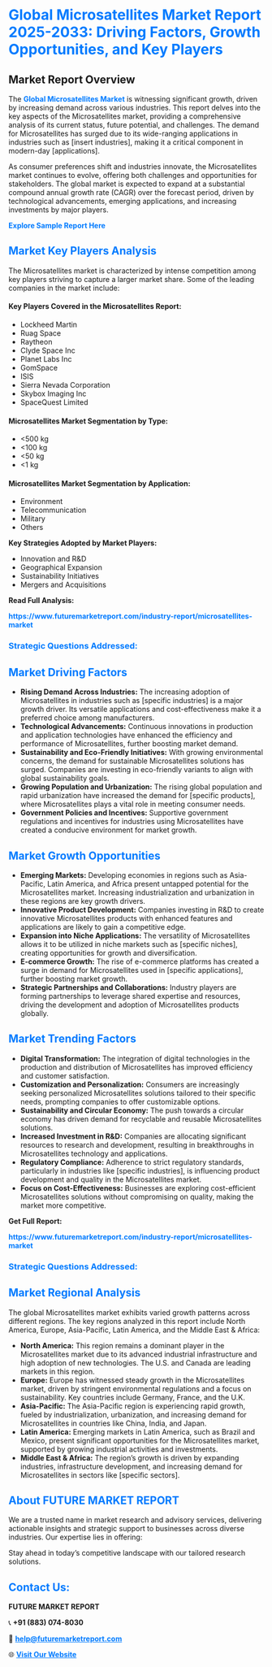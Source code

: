 <h1 style="color: #007BFF;">Global Microsatellites Market Report 2025-2033: Driving Factors, Growth Opportunities, and Key Players</h1>

<section id="overview">
<h2>Market Report Overview</h2>
<p>The <a href="https://www.futuremarketreport.com/industry-report/microsatellites-market" style="color: #007BFF; text-decoration: none;"><strong>Global Microsatellites Market</strong></a> is witnessing significant growth, driven by increasing demand across various industries. This report delves into the key aspects of the Microsatellites market, providing a comprehensive analysis of its current status, future potential, and challenges. The demand for Microsatellites has surged due to its wide-ranging applications in industries such as [insert industries], making it a critical component in modern-day [applications].</p>
<p>As consumer preferences shift and industries innovate, the Microsatellites market continues to evolve, offering both challenges and opportunities for stakeholders. The global market is expected to expand at a substantial compound annual growth rate (CAGR) over the forecast period, driven by technological advancements, emerging applications, and increasing investments by major players.</p>
</section>

<section id="overview">
<p><a href="https://www.futuremarketreport.com/request-sample/reportId=102124" style="color: #007BFF; text-decoration: none;"><strong>Explore Sample Report Here</strong></a></p>
</section>

<section id="key-players">
<h2 style="color: #007BFF;">Market Key Players Analysis</h2>
<p>The Microsatellites market is characterized by intense competition among key players striving to capture a larger market share. Some of the leading companies in the market include:</p>
<h4>Key Players Covered in the Microsatellites Report:</h4>
<ul><li>Lockheed Martin</li><li>Ruag Space</li><li>Raytheon</li><li>Clyde Space Inc</li><li>Planet Labs Inc</li><li>GomSpace</li><li>ISIS</li><li>Sierra Nevada Corporation</li><li>Skybox Imaging Inc</li><li>SpaceQuest Limited</li></ul>
<h4>Microsatellites Market Segmentation by Type:</h4>
<ul><li>&lt;500 kg</li><li>&lt;100 kg</li><li>&lt;50 kg</li><li>&lt;1 kg</li></ul>

<h4>Microsatellites Market Segmentation by Application:</h4>
<ul><li>Environment</li><li>Telecommunication</li><li>Military</li><li>Others</li></ul>
<p><strong>Key Strategies Adopted by Market Players:</strong></p>
<ul>
<li>Innovation and R&D</li>
<li>Geographical Expansion</li>
<li>Sustainability Initiatives</li>
<li>Mergers and Acquisitions</li>
</ul>
</section>

<section>
<p><strong>Read Full Analysis: </strong></p><a href="https://www.futuremarketreport.com/industry-report/microsatellites-market" style="color: #007BFF; text-decoration: none;"><strong>https://www.futuremarketreport.com/industry-report/microsatellites-market</strong></a>
<h3 style="color: #007BFF;">Strategic Questions Addressed:</h3>
</section>

<section id="driving-factors">
<h2 style="color: #007BFF;">Market Driving Factors</h2>
<ul>
<li><strong>Rising Demand Across Industries:</strong> The increasing adoption of Microsatellites in industries such as [specific industries] is a major growth driver. Its versatile applications and cost-effectiveness make it a preferred choice among manufacturers.</li>
<li><strong>Technological Advancements:</strong> Continuous innovations in production and application technologies have enhanced the efficiency and performance of Microsatellites, further boosting market demand.</li>
<li><strong>Sustainability and Eco-Friendly Initiatives:</strong> With growing environmental concerns, the demand for sustainable Microsatellites solutions has surged. Companies are investing in eco-friendly variants to align with global sustainability goals.</li>
<li><strong>Growing Population and Urbanization:</strong> The rising global population and rapid urbanization have increased the demand for [specific products], where Microsatellites plays a vital role in meeting consumer needs.</li>
<li><strong>Government Policies and Incentives:</strong> Supportive government regulations and incentives for industries using Microsatellites have created a conducive environment for market growth.</li>
</ul>
</section>

<section id="growth-opportunities">
<h2 style="color: #007BFF;">Market Growth Opportunities</h2>
<ul>
<li><strong>Emerging Markets:</strong> Developing economies in regions such as Asia-Pacific, Latin America, and Africa present untapped potential for the Microsatellites market. Increasing industrialization and urbanization in these regions are key growth drivers.</li>
<li><strong>Innovative Product Development:</strong> Companies investing in R&D to create innovative Microsatellites products with enhanced features and applications are likely to gain a competitive edge.</li>
<li><strong>Expansion into Niche Applications:</strong> The versatility of Microsatellites allows it to be utilized in niche markets such as [specific niches], creating opportunities for growth and diversification.</li>
<li><strong>E-commerce Growth:</strong> The rise of e-commerce platforms has created a surge in demand for Microsatellites used in [specific applications], further boosting market growth.</li>
<li><strong>Strategic Partnerships and Collaborations:</strong> Industry players are forming partnerships to leverage shared expertise and resources, driving the development and adoption of Microsatellites products globally.</li>
</ul>
</section>

<section id="trending-factors">
<h2 style="color: #007BFF;">Market Trending Factors</h2>
<ul>
<li><strong>Digital Transformation:</strong> The integration of digital technologies in the production and distribution of Microsatellites has improved efficiency and customer satisfaction.</li>
<li><strong>Customization and Personalization:</strong> Consumers are increasingly seeking personalized Microsatellites solutions tailored to their specific needs, prompting companies to offer customizable options.</li>
<li><strong>Sustainability and Circular Economy:</strong> The push towards a circular economy has driven demand for recyclable and reusable Microsatellites solutions.</li>
<li><strong>Increased Investment in R&D:</strong> Companies are allocating significant resources to research and development, resulting in breakthroughs in Microsatellites technology and applications.</li>
<li><strong>Regulatory Compliance:</strong> Adherence to strict regulatory standards, particularly in industries like [specific industries], is influencing product development and quality in the Microsatellites market.</li>
<li><strong>Focus on Cost-Effectiveness:</strong> Businesses are exploring cost-efficient Microsatellites solutions without compromising on quality, making the market more competitive.</li>
</ul>
</section>

<section>
<p><strong>Get Full Report: </strong></p><a href="https://www.futuremarketreport.com/industry-report/microsatellites-market" style="color: #007BFF; text-decoration: none;"><strong>https://www.futuremarketreport.com/industry-report/microsatellites-market</strong></a>
<h3 style="color: #007BFF;">Strategic Questions Addressed:</h3>
</section>


<section id="regional-analysis">
<h2 style="color: #007BFF;">Market Regional Analysis</h2>
<p>The global Microsatellites market exhibits varied growth patterns across different regions. The key regions analyzed in this report include North America, Europe, Asia-Pacific, Latin America, and the Middle East & Africa:</p>
<ul>
<li><strong>North America:</strong> This region remains a dominant player in the Microsatellites market due to its advanced industrial infrastructure and high adoption of new technologies. The U.S. and Canada are leading markets in this region.</li>
<li><strong>Europe:</strong> Europe has witnessed steady growth in the Microsatellites market, driven by stringent environmental regulations and a focus on sustainability. Key countries include Germany, France, and the U.K.</li>
<li><strong>Asia-Pacific:</strong> The Asia-Pacific region is experiencing rapid growth, fueled by industrialization, urbanization, and increasing demand for Microsatellites in countries like China, India, and Japan.</li>
<li><strong>Latin America:</strong> Emerging markets in Latin America, such as Brazil and Mexico, present significant opportunities for the Microsatellites market, supported by growing industrial activities and investments.</li>
<li><strong>Middle East & Africa:</strong> The region’s growth is driven by expanding industries, infrastructure development, and increasing demand for Microsatellites in sectors like [specific sectors].</li>
</ul>
</section>

<footer>
<h2 style="color: #007BFF;">About FUTURE MARKET REPORT</h2>
<p>We are a trusted name in market research and advisory services, delivering actionable insights and strategic support to businesses across diverse industries. Our expertise lies in offering:</p>

<p>Stay ahead in today’s competitive landscape with our tailored research solutions.</p>

<h2 style="color: #007BFF;">Contact Us:</h2>
<p><strong>FUTURE MARKET REPORT</strong></p>
<p>📞 <strong>+91 (883) 074-8030</strong></p>
<p>📧 <strong><a href="mailto:help@futuremarketreport.com" style="color: #007BFF;">help@futuremarketreport.com</a></strong></p>
<p>🌐 <strong><a href="https://www.futuremarketreport.com/" style="color: #007BFF;">Visit Our Website</a></strong></p>
</footer>